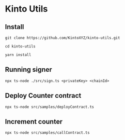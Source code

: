 # Kinto Utils

## Install

```
git clone https://github.com/KintoXYZ/kinto-utils.git

cd kinto-utils

yarn install
```

## Running signer

`npx ts-node ./src/sign.ts <privateKey> <chainId>`

## Deploy Counter contract

`npx ts-node src/samples/deployContract.ts`

## Increment counter

`npx ts-node src/samples/callContract.ts`
